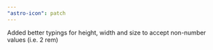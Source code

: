 ```yaml
---
"astro-icon": patch
---
```


Added better typings for height, width and size to accept non-number values (i.e. 2 rem)
